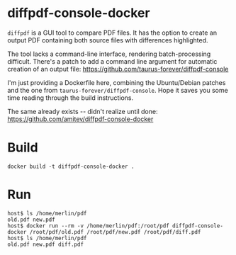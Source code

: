 # diffpdf-console-docker

`diffpdf` is a GUI tool to compare PDF files. It has the option to create an output PDF containing both source files with differences highlighted.

The tool lacks a command-line interface, rendering batch-processing difficult. There's a patch to add a command line argument for automatic creation of an output file: https://github.com/taurus-forever/diffpdf-console

I'm just providing a Dockerfile here, combining the Ubuntu/Debian patches and the one from `taurus-forever/diffpdf-console`. Hope it saves you some time reading through the build instructions.

The same already exists -- didn't realize until done: https://github.com/amitev/diffpdf-console-docker

# Build

```
docker build -t diffpdf-console-docker .
```

# Run

```
host$ ls /home/merlin/pdf
old.pdf new.pdf
host$ docker run --rm -v /home/merlin/pdf:/root/pdf diffpdf-console-docker /root/pdf/old.pdf /root/pdf/new.pdf /root/pdf/diff.pdf
host$ ls /home/merlin/pdf
old.pdf new.pdf diff.pdf
```
